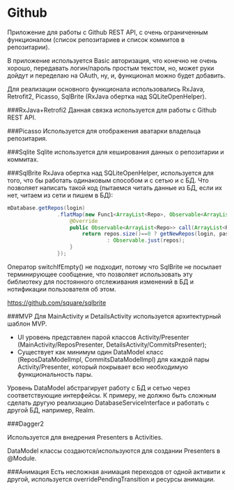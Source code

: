 # Github


Приложение для работы с Github REST API, с очень ограниченным функционалом (список репозитариев и список коммитов в репозитарии).

В приложение используется Basic авторизация, что конечно не очень хорошо, передавать логин/пароль простым текстом, но, может руки дойдут и переделаю на OAuth, ну, и, функционал можно будет добавить.

Для реализации основного функционала использовались RxJava, Retrofit2, Picasso, SqlBrite (RxJava обертка над SQLiteOpenHelper).

###RxJava+Retrofi2 
Данная связка используется для работы с Github REST API.

###Picasso 
Используется для отображения аватарки владельца репозитария.

###Sqlite
Sqlite используется для кеширования данных о репозитарии и коммитах.

###SqlBrite
RxJava обертка над SQLiteOpenHelper, используется для того, что бы работать одинаковым способом и с сетью и с БД.
Что позволяет написать такой код (пытаемся читать данные из БД, если их нет, читаем из сети и пишем в БД):
```java
mDatabase.getRepos(login)
                .flatMap(new Func1<ArrayList<Repo>, Observable<ArrayList<Repo>>>() {
                    @Override
                    public Observable<ArrayList<Repo>> call(ArrayList<Repo> repos) {
                        return repos.size()==0 ? getNewRepos(login, password)
                                : Observable.just(repos);
                    }
                });
```
Оператор switchIfEmpty() не подходит, потому что SqlBrite не посылает терминирующее сообщение, что позволяет использовать эту библиотеку для постоянного отслеживания изменений в БД и нотификации пользователя об этом.

https://github.com/square/sqlbrite

###MVP
Для MainActivity и DetailsActivity используется архитектурный шаблон MVP.

- UI уровень представлен парой классов Activity/Presenter (MainActivity/ReposPresenter, DetailsActivity/CommitsPresenter);
- Существует как минимум один DataModel класс  (ReposDataModelImpl, CommitsDataModelImpl) для каждой пары Activity/Presenter, который покрывает всю необходимую функциональность пары.

Уровень DataModel абстрагирует работу с БД и сетью через соответствующие интерфейсы. К примеру, не должно быть сложным сделать другую реализацию DatabaseServiceInterface и работать с другой БД, например, Realm.

###Dagger2

Используется для внедрения Presenters в Activities.

DataModel классы создаются/используются для создании Presenters в @Module.

###Анимация
Есть несложная анимация переходов от одной активити к другой, используется overridePendingTransition и ресурсы анимации.
